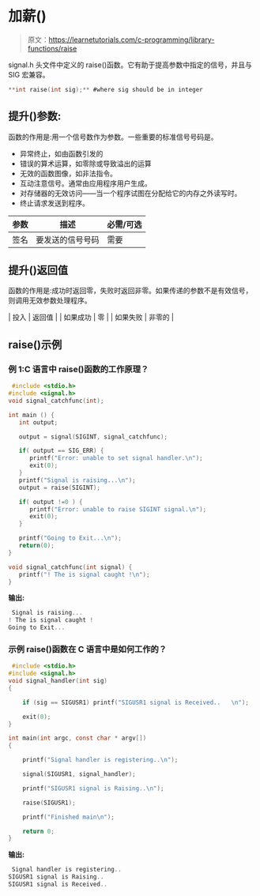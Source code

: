 # 加薪()

> 原文：<https://learnetutorials.com/c-programming/library-functions/raise>

signal.h 头文件中定义的 raise()函数。它有助于提高参数中指定的信号，并且与 SIG 宏兼容。

```c
**int raise(int sig);** #where sig should be in integer 

```

## 提升()参数:

函数的作用是:用一个信号数作为参数。一些重要的标准信号号码是。

*   异常终止，如由函数引发的
*   错误的算术运算，如零除或导致溢出的运算
*   无效的函数图像，如非法指令。
*   互动注意信号。通常由应用程序用户生成。
*   对存储器的无效访问——当一个程序试图在分配给它的内存之外读写时。
*   终止请求发送到程序。

| 参数 | 描述 | 必需/可选 |
| --- | --- | --- |
| 签名 | 要发送的信号号码 | 需要 |

## 提升()返回值

函数的作用是:成功时返回零，失败时返回非零。如果传递的参数不是有效信号，则调用无效参数处理程序。

| 投入 | 返回值 |
| 如果成功 | 零 |
| 如果失败 | 非零的 |

## raise()示例

### 例 1:C 语言中 raise()函数的工作原理？

```c
 #include <stdio.h>
#include <signal.h>
void signal_catchfunc(int);

int main () {
   int output;

   output = signal(SIGINT, signal_catchfunc);

   if( output == SIG_ERR) {
      printf("Error: unable to set signal handler.\n");
      exit(0);
   }
   printf("Signal is raising...\n");
   output = raise(SIGINT);

   if( output !=0 ) {
      printf("Error: unable to raise SIGINT signal.\n");
      exit(0);
   }

   printf("Going to Exit...\n");
   return(0);
}

void signal_catchfunc(int signal) {
   printf("! The is signal caught !\n");
} 

```

**输出:**

```c
 Signal is raising...
! The is signal caught !
Going to Exit... 
```

### 示例 raise()函数在 C 语言中是如何工作的？

```c
 #include <stdio.h>
#include <signal.h>
void signal_handler(int sig)
{

    if (sig == SIGUSR1) printf("SIGUSR1 signal is Received..   \n");

    exit(0);
}

int main(int argc, const char * argv[])
{

    printf("Signal handler is registering..\n");

    signal(SIGUSR1, signal_handler);

    printf("SIGUSR1 signal is Raising..\n");

    raise(SIGUSR1);

    printf("Finished main\n");

    return 0;
} 

```

**输出:**

```c
 Signal handler is registering..
SIGUSR1 signal is Raising..
SIGUSR1 signal is Received.. 
```